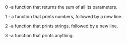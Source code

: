 0  -a function that returns the sum of all its parameters.

1  - a function that prints numbers, followed by a new line.

2  -a function that prints strings, followed by a new line.

3  -a function that prints anything.
